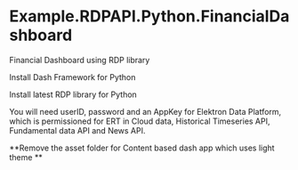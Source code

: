 # Example.RDPAPI.Python.FinancialDashboard
Financial Dashboard using RDP library

Install Dash Framework for Python

Install latest RDP library for Python

You will need userID, password and an AppKey for Elektron Data Platform, which is permissioned for ERT in Cloud data, Historical Timeseries API, Fundamental data API and News API.


**Remove the asset folder for Content based dash app which uses light theme **

